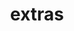 ---
layout: page
title: extras
nav: true
nav_order: 6
dropdown: true
children: 
    - title: books
      permalink: /books/
    - title: divider
    - title: bella
      permalink: /bella/
    - title: divider
    - title: board games
      permalink: /board-games/
    - title: divider
    - title: knitting
      permalink: /knitting/
---